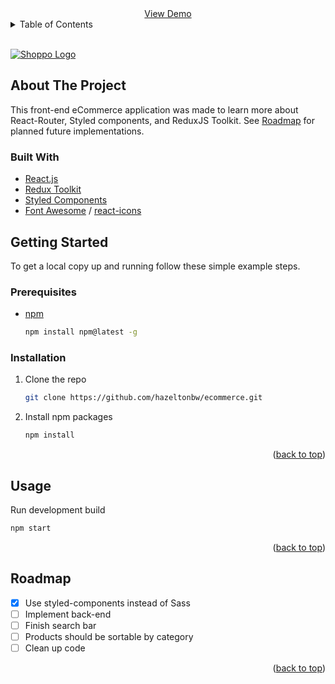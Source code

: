 <div align="center">
    <a href="https://bwhshoppo.netlify.app/">View Demo</a>
</div>

<!-- TABLE OF CONTENTS -->
<details>
  <summary>Table of Contents</summary>
  <ol>
    <li>
      <a href="#about-the-project">About The Project</a>
      <ul>
        <li><a href="#built-with">Built With</a></li>
      </ul>
    </li>
    <li>
      <a href="#getting-started">Getting Started</a>
      <ul>
        <li><a href="#prerequisites">Prerequisites</a></li>
        <li><a href="#installation">Installation</a></li>
      </ul>
    </li>
    <li><a href="#usage">Usage</a></li>
    <li><a href="#roadmap">Roadmap</a></li>
  </ol>
</details>

<br>

[![Shoppo Logo][product-logo]](https://bwhshoppo.netlify.app/)

## About The Project
This front-end eCommerce application was made to learn more about React-Router, Styled components, and ReduxJS Toolkit.
See [Roadmap](#roadmap) for planned future implementations.

### Built With

* [React.js](https://reactjs.org/)
* [Redux Toolkit](https://redux-toolkit.js.org/)
* [Styled Components](https://styled-components.com/)
* [Font Awesome](https://fontawesome.com/v5/docs/web/use-with/react) / [react-icons](https://react-icons.github.io/react-icons/)

<!-- GETTING STARTED -->
## Getting Started

To get a local copy up and running follow these simple example steps.

### Prerequisites

* [npm](https://docs.npmjs.com/downloading-and-installing-node-js-and-npm) 
  ```bash
  npm install npm@latest -g
  ```

### Installation

1. Clone the repo
   ```bash
   git clone https://github.com/hazeltonbw/ecommerce.git
   ```
2. Install npm packages
   ```bash
   npm install
   ```

<p align="right">(<a href="#top">back to top</a>)</p>



<!-- USAGE EXAMPLES -->
## Usage
Run development build
```bash
npm start
```

<p align="right">(<a href="#top">back to top</a>)</p>



<!-- ROADMAP -->
## Roadmap

- [x] Use styled-components instead of Sass
- [ ] Implement back-end
- [ ] Finish search bar
- [ ] Products should be sortable by category
- [ ] Clean up code

<p align="right">(<a href="#top">back to top</a>)</p>


<!-- MARKDOWN LINKS & IMAGES -->
<!-- https://www.markdownguide.org/basic-syntax/#reference-style-links -->
[product-logo]: https://i.imgur.com/BT7ifr3.png
